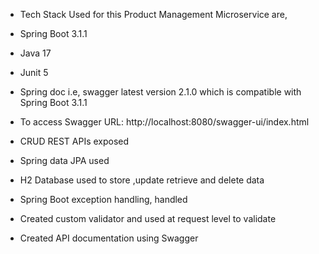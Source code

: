 * Tech Stack Used for this Product Management Microservice are,
* Spring Boot 3.1.1
* Java 17
* Junit 5
* Spring doc i.e, swagger latest version 2.1.0 which is compatible with Spring Boot 3.1.1
* To access Swagger URL: http://localhost:8080/swagger-ui/index.html

* CRUD REST APIs exposed
* Spring data JPA used
* H2 Database used to store ,update retrieve and delete data
* Spring Boot exception handling, handled
* Created custom validator and used at request level to validate
* Created API documentation using Swagger
